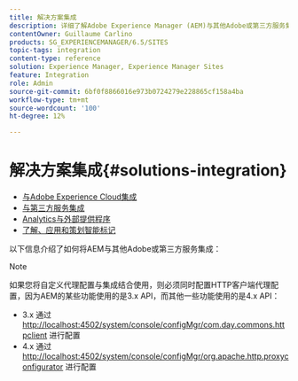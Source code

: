 ```yaml
---
title: 解决方案集成
description: 详细了解Adobe Experience Manager (AEM)与其他Adobe或第三方服务集成。
contentOwner: Guillaume Carlino
products: SG_EXPERIENCEMANAGER/6.5/SITES
topic-tags: integration
content-type: reference
solution: Experience Manager, Experience Manager Sites
feature: Integration
role: Admin
source-git-commit: 6bf0f8866016e973b0724279e228865cf158a4ba
workflow-type: tm+mt
source-wordcount: '100'
ht-degree: 12%

---
```


# 解决方案集成{#solutions-integration}

* [与Adobe Experience Cloud集成](/help/sites-administering/marketing-cloud.md)
* [与第三方服务集成](/help/sites-administering/third-party-services.md)
* [Analytics与外部提供程序](/help/sites-administering/external-providers.md)
* [了解、应用和策划智能标记](/help/assets/enhanced-smart-tags.md)

以下信息介绍了如何将AEM与其他Adobe或第三方服务集成：

>[!NOTE]
>
>如果您将自定义代理配置与集成结合使用，则必须同时配置HTTP客户端代理配置，因为AEM的某些功能使用的是3.x API，而其他一些功能使用的是4.x API：
>
>* 3.x 通过 [http://localhost:4502/system/console/configMgr/com.day.commons.httpclient](http://localhost:4502/system/console/configMgr/com.day.commons.httpclient) 进行配置
>* 4.x 通过 [http://localhost:4502/system/console/configMgr/org.apache.http.proxyconfigurator](http://localhost:4502/system/console/configMgr/org.apache.http.proxyconfigurator) 进行配置
>
